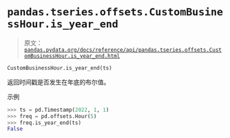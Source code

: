 # `pandas.tseries.offsets.CustomBusinessHour.is_year_end`

> 原文：[`pandas.pydata.org/docs/reference/api/pandas.tseries.offsets.CustomBusinessHour.is_year_end.html`](https://pandas.pydata.org/docs/reference/api/pandas.tseries.offsets.CustomBusinessHour.is_year_end.html)

```py
CustomBusinessHour.is_year_end(ts)
```

返回时间戳是否发生在年底的布尔值。

示例

```py
>>> ts = pd.Timestamp(2022, 1, 1)
>>> freq = pd.offsets.Hour(5)
>>> freq.is_year_end(ts)
False 
```
